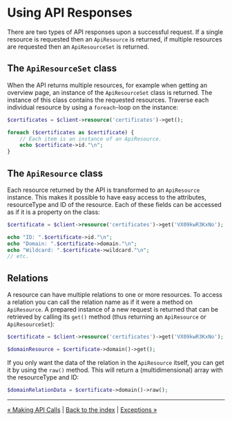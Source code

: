 # Using API Responses
There are two types of API responses upon a successful request. If a single resource is requested then an `ApiResource` is 
returned, if multiple resources are requested then an `ApiResourceSet` is returned.

## The `ApiResourceSet` class
When the API returns multiple resources, for example when getting an overview page, an instance of the `ApiResourceSet` class
is returned. The instance of this class contains the requested resources. Traverse each individual resource by using a
`foreach`-loop on the instance:

```php
$certificates = $client->resource('certificates')->get();

foreach ($certificates as $certificate) {
    // Each item is an instance of an ApiResource.
    echo $certificate->id."\n";
}
```

## The `ApiResource` class
Each resource returned by the API is transformed to an `ApiResource` instance. This makes it possible to have easy access
to the attributes, resourceType and ID of the resource. Each of these fields can be accessed as if it is a property on the class:

```php
$certificate = $client->resource('certificates')->get('VX09kwR3KxNo');

echo "ID: ".$certificate->id."\n";
echo "Domain: ".$certificate->domain."\n";
echo "Wildcard: ".$certificate->wildcard."\n";
// etc.
```

## Relations
A resource can have multiple relations to one or more resources. To access a relation you can call the relation name
as if it were a method on `ApiResource`. A prepared instance of a new request is returned that can be retrieved by
calling its `get()` method (thus returning an `ApiResource` or `ApiResourceSet`):

```php
$certificate = $client->resource('certificates')->get('VX09kwR3KxNo');

$domainResource = $certificate->domain()->get();
```

If you only want the data of the relation in the `ApiResource` itself, you can get it by using the `raw()` method. This
will return a (multidimensional) array with the resourceType and ID:

```php
$domainRelationData = $certificate->domain()->raw();
```

---

[&laquo; Making API Calls](calls.md) | [Back to the index](index.md) | [Exceptions &raquo;](exceptions.md)
